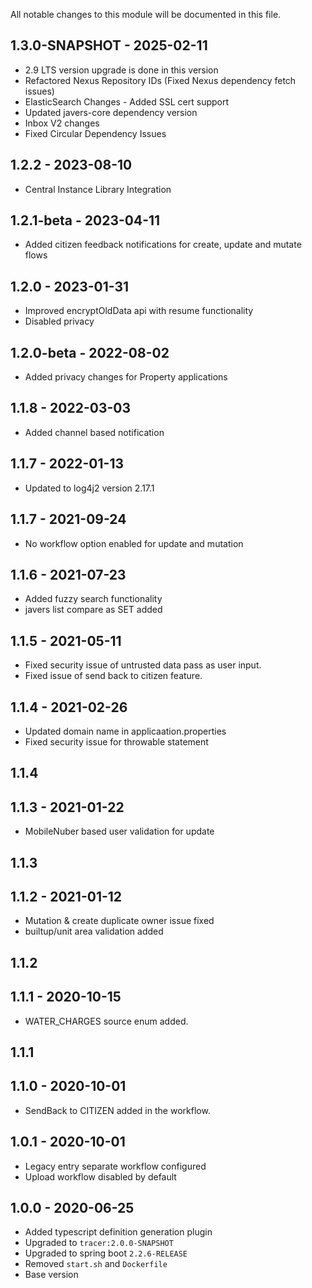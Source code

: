 
All notable changes to this module will be documented in this file.

## 1.3.0-SNAPSHOT - 2025-02-11
- 2.9 LTS version upgrade is done in this version
- Refactored Nexus Repository IDs (Fixed Nexus dependency fetch issues)
- ElasticSearch Changes - Added SSL cert support
- Updated javers-core dependency version
- Inbox V2 changes
- Fixed Circular Dependency Issues

## 1.2.2 - 2023-08-10

- Central Instance Library Integration

## 1.2.1-beta - 2023-04-11

- Added citizen feedback notifications for create, update and mutate flows

## 1.2.0 - 2023-01-31

- Improved encryptOldData api with resume functionality
- Disabled privacy

## 1.2.0-beta - 2022-08-02

- Added privacy changes for Property applications

## 1.1.8 - 2022-03-03

- Added channel based notification

## 1.1.7 - 2022-01-13

- Updated to log4j2 version 2.17.1

## 1.1.7 - 2021-09-24

- No workflow option enabled for update and mutation

## 1.1.6 - 2021-07-23

- Added fuzzy search functionality
- javers list compare as SET added

## 1.1.5 - 2021-05-11

- Fixed security issue of untrusted data pass as user input.
- Fixed issue of send back to citizen feature.

## 1.1.4 - 2021-02-26

- Updated domain name in applicaation.properties
- Fixed security issue for throwable statement

## 1.1.4

## 1.1.3 - 2021-01-22

- MobileNuber based user validation for update

## 1.1.3

## 1.1.2 - 2021-01-12

- Mutation & create duplicate owner issue fixed
- builtup/unit area validation added

## 1.1.2 

## 1.1.1 - 2020-10-15
- WATER_CHARGES source enum added.

## 1.1.1 

## 1.1.0 - 2020-10-01
- SendBack to CITIZEN added in the workflow.

## 1.0.1 - 2020-10-01

- Legacy entry separate workflow configured
- Upload workflow disabled by default

## 1.0.0 - 2020-06-25

- Added typescript definition generation plugin
- Upgraded to `tracer:2.0.0-SNAPSHOT`
- Upgraded to spring boot `2.2.6-RELEASE`
- Removed `start.sh` and `Dockerfile`
- Base version
